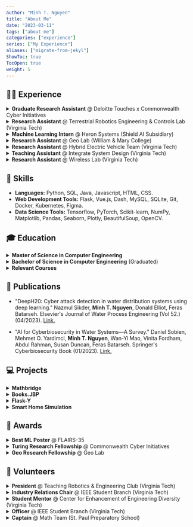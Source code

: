 ```yaml
---
author: "Minh T. Nguyen"
title: "About Me"
date: "2023-03-11"
tags: ["about me"]
categories: ["experience"]
series: ["My Experience"]
aliases: ["migrate-from-jekyl"]
ShowToc: true
TocOpen: true
weight: 5
---
```

## 👨‍💻 Experience

<details><summary><strong>Graduate Research Assistant</strong> @ Deloitte Touches x Commonwealth Cyber Initiatives </summary><blockquote>
    <summary><em><strong>▪ Tech Stack:</strong></em> Python, Tensorflow, Matplotlib, Pandas, Seaborn.</summary>
    <summary>▪ Date: 05/2022 - 08/2022.</summary>
    <summary>▪ Location: Arlington, Virginia.</summary>
    <details><summary><strong>Responsibilities</strong></summary><blockquote>
        <summary>▪ Forecasted water levels and localized overflowed water tanks during storms by applying a temporal deep-learning model; reduced 25-30% total operation/maintenance costs and prevented pollution to DC's local rivers.</summary>
        <summary>▪ Built an interactable explainable dashboard using the MDS algorithm for the literature database; provided new insights for stakeholders.</summary>
        <summary>▪ Implemented TimeGAN; synthesized the dataset by 50%, improved prediction accuracy by 4%, and gained more data from stakeholders.</summary>
    </blockquote></details>
</blockquote></details>

<details><summary><strong>Research Assistant</strong> @ Terrestrial Robotics Engineering & Controls Lab (Virginia Tech)</summary><blockquote>
    <summary><em><strong>▪ Tech Stack:</strong></em> C#, C++, Unity.</summary>
    <summary style="display: flex">
        <img src="https://github.com/mnguyen0226/mnguyen0226.github.io/blob/main/static/profile_images/trec/force_bot_rt.gif?raw=true" alt="TREC" style="height:150px;">
        &nbsp;
        &nbsp;
        <img src="https://raw.githubusercontent.com/mnguyen0226/mnguyen0226.github.io/main/static/profile_images/trec/demo_2.jpeg" alt="TREC" style="height:150px;">
        &nbsp;
        &nbsp;
        <img src="https://raw.githubusercontent.com/mnguyen0226/mnguyen0226.github.io/main/static/profile_images/trec/demo_3.jpeg" alt="TREC" style="height:150px;">
    </summary>
    <summary>▪ Date: 09/2021 - 05/2022.</summary>
    <summary>▪ Location: Blacksburg, Virginia.</summary>
    <details><summary><strong>Responsibilities</strong></summary><blockquote>
        <summary>▪ Improved transparency by applying ROS-Bridge data transfer pipeline between the low-level robotic controller and Unity.</summary>
        <summary>▪ Created 3D interactive simulation environments in Unity with VR headsets and Haptix Gloves synchronization.</summary>
        <summary>▪ <a href="https://github.com/mnguyen0226/mnguyen0226.github.io/blob/main/static/profile_images/trec/poster.jpeg">Poster</a>, <a href="https://github.com/mnguyen0226/mnguyen0226.github.io/blob/main/static/profile_images/trec/presentation.pdf">Presentation</a>.</summary>
    </blockquote></details>
</blockquote></details>

<details><summary><strong>Machine Learning Intern</strong> @ Heron Systems (Shield AI Subsidiary) </summary><blockquote>
    <summary><em><strong>▪ Tech Stack:</strong></em> Python, Javascript, PyTorch, Pandas, Plotly, SpaCy, Flask, MySQL.</summary>
    <summary style="display: flex">
        <img src="https://github.com/mnguyen0226/mnguyen0226.github.io/blob/main/static/profile_images/heron_systems/shield_ai_starcraft.gif?raw=true" alt="" style="height:150px;">
    </summary>
    <summary>▪ Date: 05/2021 - 08/2021.</summary>
    <summary>▪ Location: Alexandria, Virginia.</summary>
    <details><summary><strong>Responsibilities</strong></summary><blockquote>
        <summary>▪ Coded custom neural networks for classifying army-winning probabilities in DARPA's Game Breaker program.</summary>
        <summary>▪ Assured RNN/LSTM/GRU/Transformer-based models' performance before product deployment by developing NLP evaluation tests.</summary>
        <summary>▪ Built a web dashboard showing army composition and deep learning model prediction results; contributed to the company's second round of funding from DARPA by providing demonstrative use cases of the dashboard in the final presentation and report.</summary>
    </blockquote></details>
</blockquote></details>


<details><summary><strong>Research Assistant</strong> @ Geo Lab (William & Mary College) </summary><blockquote>
    <summary><em><strong>▪ Tech Stack:</strong></em> Python, Tensorflow, Matplotlib.</summary>
    <summary style="display: flex">
        <img src="https://raw.githubusercontent.com/mnguyen0226/mnguyen0226.github.io/main/static/profile_images/geo_lab/shapley_tool.png" alt="Geo-Lab" style="height:150px;">
    </summary>
    <summary>▪ Date: 09/2020 - 05/2021.</summary>
    <summary>▪ Location: Williamsburg, Virginia.</summary>
    <details><summary><strong>Responsibilities</strong></summary><blockquote>
        <summary>▪ Led a team of 5 to develop CNN models for road quality classification via satellite images, combined with AutoEncoder for data-poisoning defense tasks; won 3rd place (out of 8 competing universities) in model performance and contributions.</summary>
        <summary>▪ Contributed 30% of the benchmark dataset by collecting and balancing classes with image augmentation techniques.</summary>
    </blockquote></details>
</blockquote></details>

<details><summary><strong>Research Assistant</strong> @ Hybrid Electric Vehicle Team (Virginia Tech) </summary><blockquote>
    <summary><em><strong>▪ Tech Stack:</strong></em> C++, MATLAB.</summary>
    <summary style="display: flex">
        <img src="https://github.com/mnguyen0226/mnguyen0226.github.io/blob/main/static/profile_images/hevt/hevt_rt.gif?raw=true" alt="hevt" style="height:150px;">
        &nbsp;
        &nbsp;
        <img src="https://raw.githubusercontent.com/mnguyen0226/mnguyen0226.github.io/main/static/profile_images/hevt/chevrolet.jpeg" alt="hevt" style="height:150px;">
        &nbsp;
        &nbsp;
        <img src="https://raw.githubusercontent.com/mnguyen0226/mnguyen0226.github.io/main/static/profile_images/hevt/mrr.jpeg" alt="hevt" style="height:150px;">
        &nbsp;
        &nbsp;
        <img src="https://raw.githubusercontent.com/mnguyen0226/mnguyen0226.github.io/main/static/profile_images/hevt/mobileye.jpeg" alt="hevt" style="height:150px;">
    </summary>
    <summary>▪ Date: 09/2020 - 05/2021.</summary>
    <summary>▪ Location: Blacksburg, Virginia.</summary>
    <details><summary><strong>Responsibilities</strong></summary><blockquote>
        <summary>▪ Applied Sensor Fusion algorithm to Chevrolet Blazer 2019 by integrating/testing Borsh radar and Mobileye6 camera sensors.</summary>
        <summary>▪ Implemented and tested the algorithm's performance in simulation; earned full points in the EcoCar Competition's road driving tests.</summary>
    </blockquote></details>
</blockquote></details>

<details><summary><strong>Teaching Assistant</strong> @ Integrate System Design (Virginia Tech) </summary><blockquote>
    <summary><em><strong>▪ Tech Stack:</strong></em> C++, Circuit Design, Arduino, MIT Mobile App Inventor.</summary>
    <summary>▪ Date: 05/2020 - 05/2021.</summary>
    <summary>▪ Location: Blacksburg, Virginia.</summary>
    <details><summary><strong>Responsibilities</strong></summary><blockquote>
        <summary>▪ Assisted instructors in grading assignments and mentoring 25 students in the semester-long Smart Home Simulation project.</summary>
    </blockquote></details>
</blockquote></details>

<details><summary><strong>Research Assistant</strong> @ Wireless Lab (Virginia Tech) </summary><blockquote>
    <summary><em><strong>▪ Tech Stack:</strong></em> C++, Python.</summary>
    <summary style="display: flex">
        <img src="https://raw.githubusercontent.com/mnguyen0226/mnguyen0226.github.io/main/static/profile_images/wireless/prototype.jpeg" alt="wireless" style="height:150px;">
    </summary>
    <summary>▪ Date: 05/2020 - 08/2020.</summary>
    <summary>▪ Location: Blacksburg, Virginia.</summary>
    <details><summary><strong>Responsibilities</strong></summary><blockquote>
        <summary>▪ Designed a controller with two stepper motors using Python, Arduino, and GRBL library for long-range signal receiving or signal sweeping tasks. The user can control the Antenna's movements through their preferred angles by entering the angles in the Python scripted interface.</summary>
    </blockquote></details>
</blockquote></details>

## 🔧 Skills 

- **Languages:** Python, SQL, Java, Javascript, HTML, CSS.
- **Web Development Tools:** Flask, Vue.js, Dash, MySQL, SQLite, Git, Docker, Kubernetes, Figma.
- **Data Science Tools:** Tensorflow, PyTorch, Scikit-learn, NumPy, Matplotlib, Pandas, Seaborn, Plotly, BeautifulSoup, OpenCV.

## 🎓 Education

<details><summary><strong>Master of Science in Computer Engineering</strong></summary><blockquote>
    <summary>▪ Concentration: Software & Machine Intelligence.</summary>
    <summary>▪ GPA: 3.82.</summary>
    <summary>▪ Date: 08/2022 - 05/2024.</summary>
    <summary>▪ Location: Arlington, Virginia.</summary>
</blockquote></details>

<details><summary><strong>Bachelor of Science in Computer Engineering</strong> (Graduated)</summary><blockquote>
    <summary>▪ Concentration: Machine Learning, Computer Science Minor.</summary>
    <summary>▪ GPA: 3.62.</summary>
    <summary>▪ Date: 08/2018 - 05/2022.</summary>
    <summary>▪ Location: Blacksburg, Virginia.</summary>
</blockquote></details>

<details><summary><strong>Relevant Courses</strong></summary><blockquote>
    <summary>▪ Deep Learning</summary>
    <summary>▪ Web Application Development</summary>
    <summary>▪ Software Engineering</summary>
    <summary>▪ Data Visualization</summary>
    <summary>▪ Advanced Machine Learning</summary>
    <summary>▪ Trustworthy Machine Learning</summary>
    <summary>▪ Data Analytics</summary>
    <summary>▪ Computer Vision</summary>
    <summary>▪ Digital Image Processing</summary>
    <summary>▪ AI & Engineering Applications</summary>
    <summary>▪ Real-time Systems</summary>
    <summary>▪ Data Structure & Algorithms</summary>
    <summary>▪ Principles Of Computer Architecture</summary>

</blockquote></details>

## 📜 Publications
- <p>"DeepH20: Cyber attack detection in water distribution systems using deep learning." Nazmul Sikder, <strong>Minh T. Nguyen</strong>, Donald Elliot, Feras Batarseh. Elsevier's Journal of Water Process Engineering (Vol 52.) (04/2023). <a href="https://www.sciencedirect.com/science/article/abs/pii/S2214714423000855?dgcid=coauthor">Link.</a></p>
- <p>"AI for Cyberbiosecurity in Water Systems—A Survey." Daniel Sobien, Mehmet O. Yardimci, <strong>Minh T. Nguyen</strong>, Wan-Yi Mao, Vinita Fordham, Abdul Rahman, Susan Duncan, Feras Batarseh. Springer's Cyberbiosecurity Book (01/2023). <a href="https://link.springer.com/chapter/10.1007/978-3-031-26034-6_13">Link.</a></p>

## 💻 Projects
<details><summary><strong>Mathbridge</strong></summary><blockquote>
    <summary><em><strong>▪ Tech Stack:</strong></em> Python, Dash, Bootstrap, Docker, Kubernetes, HTML, CSS.</summary>
    <summary style="display: flex">
        <img src="https://raw.githubusercontent.com/mnguyen0226/mnguyen0226.github.io/main/static/profile_images/mathbridge/mathbridge.png" alt="Book-JBP Image" style="height:150px;">
        &nbsp;
        &nbsp;
    </summary>
    <summary>▪ Developed a visualization webapp for Virginia Tech's Computer Science Department as an machine learning algorithm explanation and playground .</summary>
    <summary>▪ <a href="https://mathbridge.discovery.cs.vt.edu/">Link</a>.</summary>
</blockquote></details>

<details><summary><strong>Books.JBP</strong></summary><blockquote>
    <summary><em><strong>▪ Tech Stack:</strong></em> Java, Vue.js, MySQL, Figma, HTML, CSS.</summary>
    <summary style="display: flex">
        <img src="https://raw.githubusercontent.com/mnguyen0226/mnguyen0226.github.io/main/static/profile_images/book_jbp/official_home_page.png" alt="Book-JBP Image" style="height:150px;">
        &nbsp;
        &nbsp;
        <img src="https://raw.githubusercontent.com/mnguyen0226/mnguyen0226.github.io/main/static/profile_images/book_jbp/offcial_category_page.png" alt="Book-JBP Image" style="height:150px;">
    </summary>
    <summary>▪ Developed a single-page full-stack e-commerce web app; followed DAO pattern and SOLID principles.</summary>
    <summary>▪ <a href="https://github.com/mnguyen0226/bookstore_js">Github</a>.</summary>
</blockquote></details>

<details><summary><strong>Flask-Y</strong></summary><blockquote>
    <summary><em><strong>▪ Tech Stack:</strong></em> Python, Javascript, MySQL, Flask API, Werkzeug API, CKEditor API, Bootstrap, HTML, CSS.</summary>
    <summary style="display: flex">
        <img src="https://raw.githubusercontent.com/mnguyen0226/mnguyen0226.github.io/main/static/profile_images/flask_y/MVC_model.png" alt="Flask-Y Image" style="height:150px;">
        &nbsp;
        &nbsp;
        <img src="https://raw.githubusercontent.com/mnguyen0226/mnguyen0226.github.io/main/static/profile_images/flask_y/hacker_new_redesign.png" alt="Flask-Y Image" style="height:150px;">
    </summary>
    <summary>▪ Redesigned Y Combinator's Hacker News to be more user-friendly (Reddit style).</summary>
    <summary>▪ Developed a multi-page full-stack media web app that allows multiple users to sign-up, login, and manage/comment/vote posts.</summary>
    <summary>▪ <a href="https://github.com/mnguyen0226/flask_y">Github</a>.</summary>
</blockquote></details>

<details><summary><strong>Smart Home Simulation</strong></summary><blockquote>
    <summary><em><strong>▪ Tech Stack:</strong></em> C++, Circuit Design, Arduino, MIT Mobile App Inventor.</summary>
    <summary style="display: flex">
        <img src="https://raw.githubusercontent.com/mnguyen0226/mnguyen0226.github.io/main/static/profile_images/smart_home/advanced_smart_home_structure.png" alt="Smart Home Image" style="height:150px;">
        &nbsp;
        &nbsp;
        <img src="https://raw.githubusercontent.com/mnguyen0226/mnguyen0226.github.io/main/static/profile_images/smart_home/arduino_circuit_advanced_sm.png" alt="Smart Home Image" style="height:150px;">
        &nbsp;
        &nbsp;
        <img src="https://raw.githubusercontent.com/mnguyen0226/mnguyen0226.github.io/main/static/profile_images/smart_home/mit_app_user_interface.png" alt="Smart Home Image" style="height:150px;">
    </summary>
    <summary>▪ Designed, built, and tested hardware simulation with 8 automated sensors, controlled wirelessly via an Android mobile app.</summary>
    <summary>▪ Appointed to class's teaching assistant by professor due to project's design, presentation, report, and assistance to classmates.</summary>
    <summary>▪ <a href="https://github.com/mnguyen0226/smart-home-simulation">Github</a>.</summary>
</blockquote></details>

## 🏅 Awards
<details><summary><strong>Best ML Poster</strong> @ FLAIRS-35</summary><blockquote>
    <summary>▪ Best journal poster for ML applications in cyberbiosecurity, awarded by juries amongst 40+ submissions.</summary>
    <summary>▪ <a href="https://journals.flvc.org/FLAIRS/article/view/130664">Link</a>.</summary>
</blockquote></details>

<details><summary><strong>Turing Research Fellowship</strong> @ Commonwealth Cyber Initiatives</summary><blockquote>
    <summary>▪ Awarded AI Fellowship out of 21 universities in the Commonwealth of Virginia state.</summary>
    <summary>▪ <a href="https://cyberinitiative.org/cci-news/2020/cci-and-virginia-techs-research-institute-undergrad-research-positions.html">Link</a>.</summary>
</blockquote></details>

<details><summary><strong>Geo Research Fellowship</strong> @ Geo Lab</summary><blockquote>
    <summary>▪ One of 30 fellows (out of 150 applicants) for the US's largest geospatial data security lab.</summary>
    <summary>▪ <a href="https://www.wm.edu/as/_redirects/data-science/researchlabs/geolab/cci/?q=as+data-science+researchlabs+geolab+cci">Link</a>.</summary>
</blockquote></details>

## 🙌 Volunteers
<details><summary><strong>President</strong> @ Teaching Robotics & Engineering Club (Virginia Tech)</summary><blockquote>
    <summary>▪ Taught C/C++, Arduino, and electric foundations and robotics projects for 15-25 club members.</summary>
    <summary>▪ Supervised club Officers in making teaching materials and mentoring club members.</summary>
</blockquote></details>

<details><summary><strong>Industry Relations Chair</strong> @ IEEE Student Branch (Virginia Tech)</summary><blockquote>
    <summary>▪ Tripled the number of participants by hosting peer networking events and info sessions to connect students to faculty-sponsored and company-sponsored opportunities in the ECE department.</summary>
    <summary>▪ Collaborated with company representatives in IEEE@VT Summit, resume review sessions, and tech talks.</summary>
    <summary>▪ Raised a $6,000 annual sponsorship from Collins Aerospace, Lockheed Martin, Boeing, and Texas Instruments.</summary>
</blockquote></details>

<details><summary><strong>Student Mentor</strong> @ Center for Enhancement of Engineering Diversity (Virginia Tech)</summary><blockquote>
    <summary>▪ Served as a sounding board for various issues that confront first-year students during the first 10 weeks.
</summary>
    <summary>▪ Held weekly meetings to provide 10 mentees about how to smoothly transition into Virginia Tech culture.</summary>
</blockquote></details>

<details><summary><strong>Officer</strong> @ IEEE Student Branch (Virginia Tech)</summary><blockquote>
    <summary>▪ Organized “Fun Friday’s” peer networking events and the IEEE Summit industry/leadership conference.</summary>
</blockquote></details>

<details><summary><strong>Captain</strong> @ Math Team (St. Paul Preparatory School)</summary><blockquote>
    <summary>▪ Won Team Second Place in the 2017 Minnesota High School Mathematics League Tournament.</summary>
    <summary>▪ Assisted the teacher with explaining difficult problems to members.</summary>
    <summary>▪ Assigned math areas to different teammates based on skill sets to boost the team's total score.</summary>
</blockquote></details>